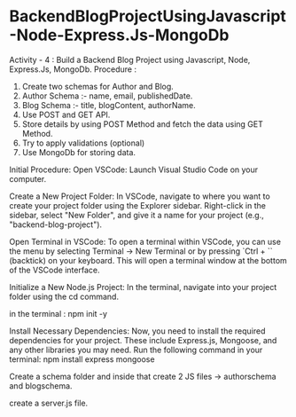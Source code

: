 # BackendBlogProjectUsingJavascript-Node-Express.Js-MongoDb


Activity - 4 :
Build a Backend Blog Project using Javascript, Node, Express.Js, MongoDb.
Procedure :
1. Create two schemas for Author and Blog.
2. Author Schema :- name, email, publishedDate.
3. Blog Schema :- title, blogContent, authorName.
4. Use POST and GET API.
5. Store details by using POST Method and fetch the data using GET Method.
6. Try to apply validations (optional)
7. Use MongoDb for storing data.

Initial Procedure:
Open VSCode: Launch Visual Studio Code on your computer.

Create a New Project Folder: In VSCode, navigate to where you want to create your project folder using the Explorer sidebar. Right-click in the sidebar, select "New Folder", and give it a name for your project (e.g., "backend-blog-project").

Open Terminal in VSCode: To open a terminal within VSCode, you can use the menu by selecting Terminal -> New Terminal or by pressing `Ctrl + `` (backtick) on your keyboard. This will open a terminal window at the bottom of the VSCode interface.

Initialize a New Node.js Project: In the terminal, navigate into your project folder using the cd command.

in the terminal : npm init -y

Install Necessary Dependencies: Now, you need to install the required dependencies for your project. These include Express.js, Mongoose, and any other libraries you may need. Run the following command in your terminal:
npm install express mongoose

Create a schema folder and inside that create 2 JS files -> authorschema and blogschema.

create a server.js file.

